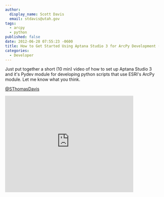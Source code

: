 ```yaml
---
author:
  display_name: Scott Davis
  email: stdavis@utah.gov
tags:
  - arcpy
  - python
published: false
date: 2012-06-28 07:55:23 -0600
title: How to Get Started Using Aptana Studio 3 for ArcPy Development (Screencast)
categories:
  - Developer
---
```

<p>Just put together a short (10 min) video of how to set up Aptana Studio 3 and it's Pydev module for developing python scripts that use ESRI's ArcPy module. Let me know what you think.</p>
<p><a href="https://twitter.com/SThomasDavis" target="_blank" rel="noopener">@SThomasDavis</a></p>
<p><iframe src="http://www.youtube.com/embed/72AGGd6-rp8" frameborder="0" width="420" height="315"></iframe></p>
